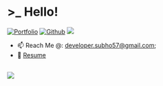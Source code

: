 # >_ Hello!
[![Portfolio](https://img.shields.io/website?down_color=lightgrey&down_message=offline&logo=%40thehackingsage&up_color=blue&up_message=portfolio&url=https%3A%2F%2Fsubho57.github.io)](https://subho57.github.io)
[![Github](https://img.shields.io/github/followers/subho57?style=social)](https://github.com/subho57/)
 ![](https://visitor-badge.glitch.me/badge?page_id=subho57.subho57)


- 📫 Reach Me @: developer.subho57@gmail.com;
- 📝 [Resume](https://drive.google.com/file/d/1FSxW5t3gxmdPxYsWUL8shz9WnLJpJhN1/view?usp=sharing](https://www.linkedin.com/in/subho57/details/featured/1635532266150/single-media-viewer/?profileId=ACoAAC3evNEBgp1CwbUxxzQINX2-CX3PdS_cW60)https://www.linkedin.com/in/subho57/details/featured/1635532266150/single-media-viewer/?profileId=ACoAAC3evNEBgp1CwbUxxzQINX2-CX3PdS_cW60)
<br>
<img src="https://github-readme-stats.vercel.app/api?username=subho57&&show_icons=true" />
